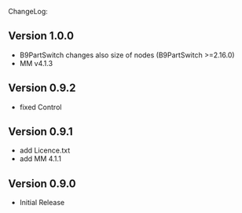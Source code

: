 ChangeLog:

## Version 1.0.0
 * B9PartSwitch changes also size of nodes (B9PartSwitch >=2.16.0) 
 * MM v4.1.3

## Version 0.9.2
 * fixed Control

## Version 0.9.1
 * add Licence.txt 
 * add MM 4.1.1 

## Version 0.9.0
 * Initial Release
